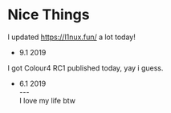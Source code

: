 # Nice Things <br />
I updated https://l1nux.fun/ a lot today! <br />
- 9.1 2019 <br />

I got Colour4 RC1 published today, yay i guess.<br />
- 6.1 2019 <br />
--- <br />
I love my life btw <br />
